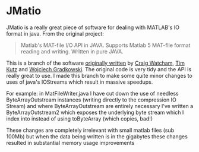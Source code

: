 JMatio
======

JMatio is a really great piece of software for dealing with MATLAB's IO format in java. From the original project:

> Matlab's MAT-file I/O API in JAVA. Supports Matlab 5 MAT-flie format reading and writing. Written in pure JAVA. 

This is a branch of the software [originally written](https://sourceforge.net/projects/jmatio/) by [Craig Watcham](https://sourceforge.net/users/cbwatcham), [Tim Kutz](https://sourceforge.net/users/tkutz) and [Wojciech Gradkowski](https://sourceforge.net/users/wgradkowski). The original code is very tidy and the API is really great to use. I made this branch to make some quite minor changes to uses of java's IOStreams which result in massive speedups.

For example: in MatFileWriter.java I have cut down the use of needless ByteArrayOutstream instances (writing directly to the compression IO Stream) and where ByteArrayOutstream are entirely necessary I've written a ByteArrayOutstream2 which exposes the underlying byte stream which I index into instead of using toByteArray (which copies, bad!)

These changes are completely irrelevant with small matlab files (sub 100Mb) but when the data being written is in the gigabytes these changes resulted in substantial memory usage improvements

 